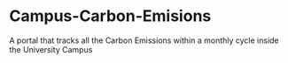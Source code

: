 # Campus-Carbon-Emisions
A portal that tracks all the Carbon Emissions within a monthly cycle inside the University Campus
